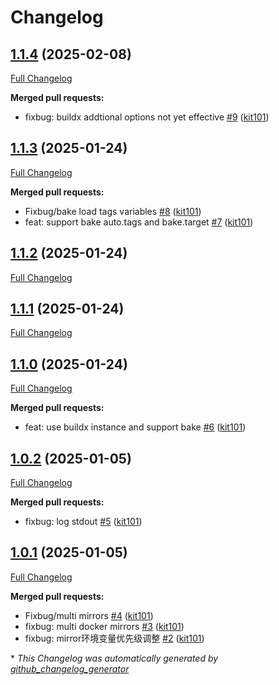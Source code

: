 # Changelog

## [1.1.4](https://github.com/kit101/dockerbuildkit/tree/1.1.4) (2025-02-08)

[Full Changelog](https://github.com/kit101/dockerbuildkit/compare/1.1.3...1.1.4)

**Merged pull requests:**

- fixbug: buildx addtional options not yet effective [\#9](https://github.com/kit101/dockerbuildkit/pull/9) ([kit101](https://github.com/kit101))

## [1.1.3](https://github.com/kit101/dockerbuildkit/tree/1.1.3) (2025-01-24)

[Full Changelog](https://github.com/kit101/dockerbuildkit/compare/1.1.2...1.1.3)

**Merged pull requests:**

- Fixbug/bake load tags variables [\#8](https://github.com/kit101/dockerbuildkit/pull/8) ([kit101](https://github.com/kit101))
- feat: support bake auto.tags and bake.target [\#7](https://github.com/kit101/dockerbuildkit/pull/7) ([kit101](https://github.com/kit101))

## [1.1.2](https://github.com/kit101/dockerbuildkit/tree/1.1.2) (2025-01-24)

[Full Changelog](https://github.com/kit101/dockerbuildkit/compare/1.1.1...1.1.2)

## [1.1.1](https://github.com/kit101/dockerbuildkit/tree/1.1.1) (2025-01-24)

[Full Changelog](https://github.com/kit101/dockerbuildkit/compare/1.1.0...1.1.1)

## [1.1.0](https://github.com/kit101/dockerbuildkit/tree/1.1.0) (2025-01-24)

[Full Changelog](https://github.com/kit101/dockerbuildkit/compare/1.0.2...1.1.0)

**Merged pull requests:**

- feat: use buildx instance and support bake [\#6](https://github.com/kit101/dockerbuildkit/pull/6) ([kit101](https://github.com/kit101))

## [1.0.2](https://github.com/kit101/dockerbuildkit/tree/1.0.2) (2025-01-05)

[Full Changelog](https://github.com/kit101/dockerbuildkit/compare/1.0.1...1.0.2)

**Merged pull requests:**

- fixbug: log stdout [\#5](https://github.com/kit101/dockerbuildkit/pull/5) ([kit101](https://github.com/kit101))

## [1.0.1](https://github.com/kit101/dockerbuildkit/tree/1.0.1) (2025-01-05)

[Full Changelog](https://github.com/kit101/dockerbuildkit/compare/1.0.0...1.0.1)

**Merged pull requests:**

- Fixbug/multi mirrors [\#4](https://github.com/kit101/dockerbuildkit/pull/4) ([kit101](https://github.com/kit101))
- fixbug: multi docker mirrors [\#3](https://github.com/kit101/dockerbuildkit/pull/3) ([kit101](https://github.com/kit101))
- fixbug: mirror环境变量优先级调整 [\#2](https://github.com/kit101/dockerbuildkit/pull/2) ([kit101](https://github.com/kit101))



\* *This Changelog was automatically generated by [github_changelog_generator](https://github.com/github-changelog-generator/github-changelog-generator)*
